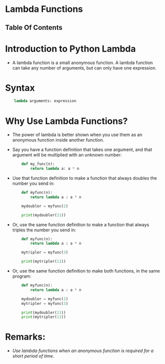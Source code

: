 # Lambda Functions

## Table Of Contents

# Introduction to Python Lambda
* A lambda function is a small anonymous function. A lambda function can take any number of arguments, but can only have one expression.

# Syntax
```py
    lambda arguments: expression
```

# Why Use Lambda Functions?
* The power of lambda is better shown when you use them as an anonymous function inside another function.

* Say you have a function definition that takes one argument, and that argument will be multiplied with an unknown number:

    ```py
        def my_func(n):
            return lambda a: a * n
    ```

* Use that function definition to make a function that always doubles the number you send in:
    ```py
        def myfunc(n):
            return lambda a : a * n

        mydoubler = myfunc(2)

        print(mydoubler(11))
    ```

* Or, use the same function definition to make a function that always triples the number you send in:
    ```py
        def myfunc(n):
            return lambda a : a * n

        mytripler = myfunc(3)

        print(mytripler(11))
    ```
* Or, use the same function definition to make both functions, in the same program:
    ```py
        def myfunc(n):
            return lambda a : a * n

        mydoubler = myfunc(2)
        mytripler = myfunc(3)

        print(mydoubler(11))
        print(mytripler(11))
    ```

# Remarks:
* _Use lambda functions when an anonymous function is required for a short period of time._